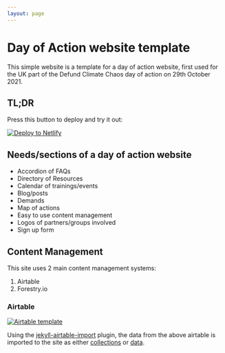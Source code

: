 ```yaml
---
layout: page
---
```

# Day of Action website template

This simple website is a template for a day of action website, first used for the
UK part of the Defund Climate Chaos day of action on 29th October 2021.

## TL;DR

Press this button to deploy and try it out:

[ ![Deploy to Netlify](https://www.netlify.com/img/deploy/button.svg) ](https://app.netlify.com/start/deploy?repository=https://github.com/tippingpointuk/dayofactionwebsite)

## Needs/sections of a day of action website

* Accordion of FAQs
* Directory of Resources
* Calendar of trainings/events
* Blog/posts
* Demands
* Map of actions
* Easy to use content management
* Logos of partners/groups involved
* Sign up form

## Content Management

This site uses 2 main content management systems:
1. Airtable
1. Forestry.io

### Airtable

[ ![Airtable](https://upload.wikimedia.org/wikipedia/commons/4/4b/Airtable_Logo.svg) template ](https://airtable.com/shr5lerVLDdLQpspj)

Using the [jekyll-airtable-import](https://tippingpointuk.github.io/jekyll-airtable-import/)
plugin, the data from the above airtable is imported to the site as either
[collections](https://jekyllrb.com/docs/collections/) or
[data](https://jekyllrb.com/docs/datafiles/).
